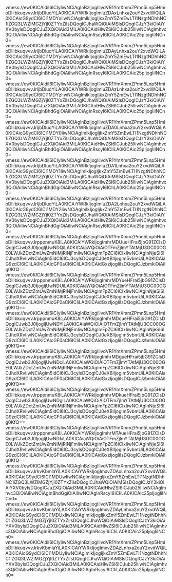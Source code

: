 vmess://ew0KICAidiI6ICIyIiwNCiAgInBzIjogIllvdVR1YmXmmZPmn5Lnp5HmioDliIbkuqvvvJrljbDluqYiLA0KICAiYWRkIjogImluZDAxLnhxa2ouY2xvdWQiLA0KICAicG9ydCI6ICI1MDYxIiwNCiAgImlkIjogIjkxZmY5ZmEwLTI1NzgtNDhhNC1iZGQ3LWZlMGZjYjI0ZTYxZiIsDQogICJhaWQiOiAiMSIsDQogICJzY3kiOiAiYXV0byIsDQogICJuZXQiOiAid3MiLA0KICAidHlwZSI6ICJub25lIiwNCiAgImhvc3QiOiAiIiwNCiAgInBhdGgiOiAiIiwNCiAgInRscyI6ICIiLA0KICAic25pIjogIiINCn0=
vmess://ew0KICAidiI6ICIyIiwNCiAgInBzIjogIllvdVR1YmXmmZPmn5Lnp5HmioDliIbkuqvvvJrljbDluqYiLA0KICAiYWRkIjogImluZDAyLnhxa2ouY2xvdWQiLA0KICAicG9ydCI6ICI1MDYyIiwNCiAgImlkIjogIjkxZmY5ZmEwLTI1NzgtNDhhNC1iZGQ3LWZlMGZjYjI0ZTYxZiIsDQogICJhaWQiOiAiMSIsDQogICJzY3kiOiAiYXV0byIsDQogICJuZXQiOiAid3MiLA0KICAidHlwZSI6ICJub25lIiwNCiAgImhvc3QiOiAiIiwNCiAgInBhdGgiOiAiIiwNCiAgInRscyI6ICIiLA0KICAic25pIjogIiINCn0=
vmess://ew0KICAidiI6ICIyIiwNCiAgInBzIjogIllvdVR1YmXmmZPmn5Lnp5HmioDliIbkuqvvvJrljbDluqYiLA0KICAiYWRkIjogImluZDAzLnhxa2ouY2xvdWQiLA0KICAicG9ydCI6ICI1MDYzIiwNCiAgImlkIjogIjkxZmY5ZmEwLTI1NzgtNDhhNC1iZGQ3LWZlMGZjYjI0ZTYxZiIsDQogICJhaWQiOiAiMSIsDQogICJzY3kiOiAiYXV0byIsDQogICJuZXQiOiAid3MiLA0KICAidHlwZSI6ICJub25lIiwNCiAgImhvc3QiOiAiIiwNCiAgInBhdGgiOiAiIiwNCiAgInRscyI6ICIiLA0KICAic25pIjogIiINCn0=
vmess://ew0KICAidiI6ICIyIiwNCiAgInBzIjogIllvdVR1YmXmmZPmn5Lnp5HmioDliIbkuqvvvJrljbDluqYiLA0KICAiYWRkIjogImluZDA0Lnhxa2ouY2xvdWQiLA0KICAicG9ydCI6ICI1MDY0IiwNCiAgImlkIjogIjkxZmY5ZmEwLTI1NzgtNDhhNC1iZGQ3LWZlMGZjYjI0ZTYxZiIsDQogICJhaWQiOiAiMSIsDQogICJzY3kiOiAiYXV0byIsDQogICJuZXQiOiAid3MiLA0KICAidHlwZSI6ICJub25lIiwNCiAgImhvc3QiOiAiIiwNCiAgInBhdGgiOiAiIiwNCiAgInRscyI6ICIiLA0KICAic25pIjogIiINCn0=
vmess://ew0KICAidiI6ICIyIiwNCiAgInBzIjogIllvdVR1YmXmmZPmn5Lnp5HmioDliIbkuqvvvJrljbDluqYiLA0KICAiYWRkIjogImluZDA1Lnhxa2ouY2xvdWQiLA0KICAicG9ydCI6ICI1MDY1IiwNCiAgImlkIjogIjkxZmY5ZmEwLTI1NzgtNDhhNC1iZGQ3LWZlMGZjYjI0ZTYxZiIsDQogICJhaWQiOiAiMSIsDQogICJzY3kiOiAiYXV0byIsDQogICJuZXQiOiAid3MiLA0KICAidHlwZSI6ICJub25lIiwNCiAgImhvc3QiOiAiIiwNCiAgInBhdGgiOiAiIiwNCiAgInRscyI6ICIiLA0KICAic25pIjogIiINCn0=
vmess://ew0KICAidiI6ICIyIiwNCiAgInBzIjogIllvdVR1YmXmmZPmn5Lnp5HmioDliIbkuqvvvJrljbDluqYiLA0KICAiYWRkIjogImluZDA2Lnhxa2ouY2xvdWQiLA0KICAicG9ydCI6ICI1MDY2IiwNCiAgImlkIjogIjkxZmY5ZmEwLTI1NzgtNDhhNC1iZGQ3LWZlMGZjYjI0ZTYxZiIsDQogICJhaWQiOiAiMSIsDQogICJzY3kiOiAiYXV0byIsDQogICJuZXQiOiAid3MiLA0KICAidHlwZSI6ICJub25lIiwNCiAgImhvc3QiOiAiIiwNCiAgInBhdGgiOiAiIiwNCiAgInRscyI6ICIiLA0KICAic25pIjogIiINCn0=
vmess://ew0KICAidiI6ICIyIiwNCiAgInBzIjogIllvdVR1YmXmmZPmn5Lnp5HmioDliIbkuqvvvJrpppnmuK8iLA0KICAiYWRkIjogImhrMDUueHFrai5jbG91ZCIsDQogICJwb3J0IjogIjUwNDQiLA0KICAiaWQiOiAiOTFmZjlmYTAtMjU3OC00OGE0LWJkZDctZmUwZmNiMjRlNjFmIiwNCiAgImFpZCI6ICIxIiwNCiAgInNjeSI6ICJhdXRvIiwNCiAgIm5ldCI6ICJ3cyIsDQogICJ0eXBlIjogIm5vbmUiLA0KICAiaG9zdCI6ICIiLA0KICAicGF0aCI6ICIiLA0KICAidGxzIjogIiIsDQogICJzbmkiOiAiIg0KfQ==
vmess://ew0KICAidiI6ICIyIiwNCiAgInBzIjogIllvdVR1YmXmmZPmn5Lnp5HmioDliIbkuqvvvJrpppnmuK8iLA0KICAiYWRkIjogImhrMDYueHFrai5jbG91ZCIsDQogICJwb3J0IjogIjUwNDUiLA0KICAiaWQiOiAiOTFmZjlmYTAtMjU3OC00OGE0LWJkZDctZmUwZmNiMjRlNjFmIiwNCiAgImFpZCI6ICIxIiwNCiAgInNjeSI6ICJhdXRvIiwNCiAgIm5ldCI6ICJ3cyIsDQogICJ0eXBlIjogIm5vbmUiLA0KICAiaG9zdCI6ICIiLA0KICAicGF0aCI6ICIiLA0KICAidGxzIjogIiIsDQogICJzbmkiOiAiIg0KfQ==
vmess://ew0KICAidiI6ICIyIiwNCiAgInBzIjogIllvdVR1YmXmmZPmn5Lnp5HmioDliIbkuqvvvJrpppnmuK8iLA0KICAiYWRkIjogImhrMDcueHFrai5jbG91ZCIsDQogICJwb3J0IjogIjUwNDYiLA0KICAiaWQiOiAiOTFmZjlmYTAtMjU3OC00OGE0LWJkZDctZmUwZmNiMjRlNjFmIiwNCiAgImFpZCI6ICIxIiwNCiAgInNjeSI6ICJhdXRvIiwNCiAgIm5ldCI6ICJ3cyIsDQogICJ0eXBlIjogIm5vbmUiLA0KICAiaG9zdCI6ICIiLA0KICAicGF0aCI6ICIiLA0KICAidGxzIjogIiIsDQogICJzbmkiOiAiIg0KfQ==
vmess://ew0KICAidiI6ICIyIiwNCiAgInBzIjogIllvdVR1YmXmmZPmn5Lnp5HmioDliIbkuqvvvJrpppnmuK8iLA0KICAiYWRkIjogImhrMDgueHFrai5jbG91ZCIsDQogICJwb3J0IjogIjUwNDciLA0KICAiaWQiOiAiOTFmZjlmYTAtMjU3OC00OGE0LWJkZDctZmUwZmNiMjRlNjFmIiwNCiAgImFpZCI6ICIxIiwNCiAgInNjeSI6ICJhdXRvIiwNCiAgIm5ldCI6ICJ3cyIsDQogICJ0eXBlIjogIm5vbmUiLA0KICAiaG9zdCI6ICIiLA0KICAicGF0aCI6ICIiLA0KICAidGxzIjogIiIsDQogICJzbmkiOiAiIg0KfQ==
vmess://ew0KICAidiI6ICIyIiwNCiAgInBzIjogIllvdVR1YmXmmZPmn5Lnp5HmioDliIbkuqvvvJrpppnmuK8iLA0KICAiYWRkIjogImhrMDkueHFrai5jbG91ZCIsDQogICJwb3J0IjogIjUwNDgiLA0KICAiaWQiOiAiOTFmZjlmYTAtMjU3OC00OGE0LWJkZDctZmUwZmNiMjRlNjFmIiwNCiAgImFpZCI6ICIxIiwNCiAgInNjeSI6ICJhdXRvIiwNCiAgIm5ldCI6ICJ3cyIsDQogICJ0eXBlIjogIm5vbmUiLA0KICAiaG9zdCI6ICIiLA0KICAicGF0aCI6ICIiLA0KICAidGxzIjogIiIsDQogICJzbmkiOiAiIg0KfQ==
vmess://ew0KICAidiI6ICIyIiwNCiAgInBzIjogIllvdVR1YmXmmZPmn5Lnp5HmioDliIbkuqvvvJrpppnmuK8iLA0KICAiYWRkIjogImhrMTAueHFrai5jbG91ZCIsDQogICJwb3J0IjogIjUwNDkiLA0KICAiaWQiOiAiOTFmZjlmYTAtMjU3OC00OGE0LWJkZDctZmUwZmNiMjRlNjFmIiwNCiAgImFpZCI6ICIxIiwNCiAgInNjeSI6ICJhdXRvIiwNCiAgIm5ldCI6ICJ3cyIsDQogICJ0eXBlIjogIm5vbmUiLA0KICAiaG9zdCI6ICIiLA0KICAicGF0aCI6ICIiLA0KICAidGxzIjogIiIsDQogICJzbmkiOiAiIg0KfQ==
vmess://ew0KICAidiI6ICIyIiwNCiAgInBzIjogIllvdVR1YmXmmZPmn5Lnp5HmioDliIbkuqvvvJrkvKbmlaYiLA0KICAiYWRkIjogImxvZDAxLnhxa2ouY2xvdWQiLA0KICAicG9ydCI6ICI1MDUwIiwNCiAgImlkIjogIjkxZmY5ZmEwLTI1NzgtNDhhNC1iZGQ3LWZlMGZjYjI0ZTYxZiIsDQogICJhaWQiOiAiMSIsDQogICJzY3kiOiAiYXV0byIsDQogICJuZXQiOiAid3MiLA0KICAidHlwZSI6ICJub25lIiwNCiAgImhvc3QiOiAiIiwNCiAgInBhdGgiOiAiIiwNCiAgInRscyI6ICIiLA0KICAic25pIjogIiINCn0=
vmess://ew0KICAidiI6ICIyIiwNCiAgInBzIjogIllvdVR1YmXmmZPmn5Lnp5HmioDliIbkuqvvvJrkvKbmlaYiLA0KICAiYWRkIjogImxvZDAyLnhxa2ouY2xvdWQiLA0KICAicG9ydCI6ICI1MDUxIiwNCiAgImlkIjogIjkxZmY5ZmEwLTI1NzgtNDhhNC1iZGQ3LWZlMGZjYjI0ZTYxZiIsDQogICJhaWQiOiAiMSIsDQogICJzY3kiOiAiYXV0byIsDQogICJuZXQiOiAid3MiLA0KICAidHlwZSI6ICJub25lIiwNCiAgImhvc3QiOiAiIiwNCiAgInBhdGgiOiAiIiwNCiAgInRscyI6ICIiLA0KICAic25pIjogIiINCn0=
vmess://ew0KICAidiI6ICIyIiwNCiAgInBzIjogIllvdVR1YmXmmZPmn5Lnp5HmioDliIbkuqvvvJrkvKbmlaYiLA0KICAiYWRkIjogImxvZDAzLnhxa2ouY2xvdWQiLA0KICAicG9ydCI6ICI1MDUyIiwNCiAgImlkIjogIjkxZmY5ZmEwLTI1NzgtNDhhNC1iZGQ3LWZlMGZjYjI0ZTYxZiIsDQogICJhaWQiOiAiMSIsDQogICJzY3kiOiAiYXV0byIsDQogICJuZXQiOiAid3MiLA0KICAidHlwZSI6ICJub25lIiwNCiAgImhvc3QiOiAiIiwNCiAgInBhdGgiOiAiIiwNCiAgInRscyI6ICIiLA0KICAic25pIjogIiINCn0=
